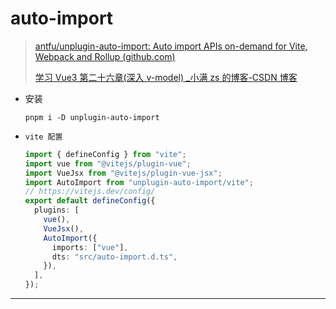
# auto-import

> [antfu/unplugin-auto-import: Auto import APIs on-demand for Vite, Webpack and Rollup (github.com)](https://github.com/antfu/unplugin-auto-import)
>
> [学习 Vue3 第二十六章(深入 v-model) \_小满 zs 的博客-CSDN 博客](https://blog.csdn.net/qq1195566313/article/details/123187523)

- 安装

  ```shell
  pnpm i -D unplugin-auto-import
  ```

- `vite 配置`

  ```typescript
  import { defineConfig } from "vite";
  import vue from "@vitejs/plugin-vue";
  import VueJsx from "@vitejs/plugin-vue-jsx";
  import AutoImport from "unplugin-auto-import/vite";
  // https://vitejs.dev/config/
  export default defineConfig({
    plugins: [
      vue(),
      VueJsx(),
      AutoImport({
        imports: ["vue"],
        dts: "src/auto-import.d.ts",
      }),
    ],
  });
  ```

---
